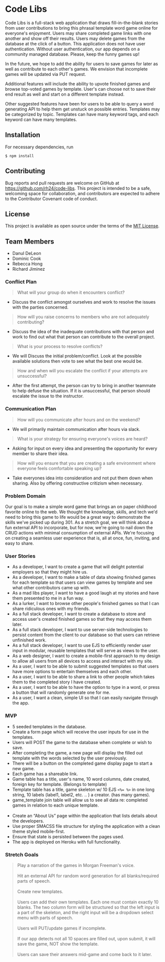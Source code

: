 # Code Libs

Code Libs is a full-stack web application that draws fill-in-the-blank stories from user contributions to bring this phrasal template word game online for everyone's enjoyment. Users may share completed game links with one another and show off their results. Users may delete games from the database at the click of a button. This application does not have user authentication. Without user authentication, our app depends on a community managed database. Please, keep the funny games up!

In the future, we hope to add the ability for users to save games for later as well as contribute to each other's games. We envision that incomplete games will be updated via PUT request.

Additional features will include the ability to upvote finished games and browse top-voted games by template. User's can choose not to save their end result as well and start on a different template instead.

Other suggested features have been for users to be able to query a word generating API to help them get unstuck on possible entries. Templates may be categorized by topic. Templates can have many keyword tags, and each keyword can have many templates.

## Installation

For necessary dependencies, run</br>

```$ npm install```

## Contributing

Bug reports and pull requests are welcome on GitHub at https://github.com/rh24/code-libs. This project is intended to be a safe, welcoming space for collaboration, and contributors are expected to adhere to the Contributor Covenant code of conduct.

## License

This project is available as open source under the terms of the [MIT License](https://opensource.org/licenses/MIT).

## Team Members

* Danul DeLeon
* Dominic Cook
* Rebecca Hong
* Richard Jiminez

### Conflict Plan

> What will your group do when it encounters conflict? </br>
* Discuss the conflict amongst ourselves and work to resolve the issues with the parties concerned.

> How will you raise concerns to members who are not adequately contributing?</br>
* Discuss the idea of the inadequate contributions with that person and work to find out what that person can contribute to the overall project.

> What is your process to resolve conflicts?</br>
* We will Discuss the initial problem/conflict. Look at the possible available solutions then vote to see what the best one would be.

> How and when will you escalate the conflict if your attempts are unsuccessful?</br>
* After the first attempt, the person can try to bring in another teammate to help defuse the situation. If it is unsuccessful, that person should escalate the issue to the instructor.

### Communication Plan

> How will you communicate after hours and on the weekend?
* We will primarily maintain communication after hours via slack.

> What is your strategy for ensuring everyone's voices are heard?
* Asking for input on every idea and presenting the opportunity for every member to share their idea.

> How will you ensure that you are creating a safe environment where everyone feels comfortable speaking up?
* Take everyones idea into consideration and not put them down when sharing. Also by offering constructive critizism when necessary.

### Problem Domain

Our goal is to make a simple word game that brings an on paper childhood favorite online to the web. We thought the knowledge, skills, and tech we'd need to bring this game to life would be a great way to demonstrate the skills we've picked up during 301. As a stretch goal, we will think about a fun external API to incorporate, but for now, we're going to nail down the CRUD actions with minimal consumption of external APIs. We're focusing on creating a seamless user experience that is, all at once, fun, inviting, and easy to share.

### User Stories

* As a developer, I want to create a game that will delight potential employers so that they might hire us.
* As a developer, I want to make a table of data showing finished games for each template so that users can view games by template and see what other contributors came up with.
* As a mad libs player, I want to have a good laugh at my stories and have them presented to me in a fun way.
* As a lurker, I want to browse other people's finished games so that I can share ridiculous ones with my friends.
* As a full stack developer, I want to create a database to store and access user's created finished games so that they may access them later.
* As a full stack developer, I want to use server-side technologies to persist content from the client to our database so that users can retrieve unfinished work.
* As a full stack developer, I want to use EJS to efficiently render user input in modular, reusable templates that will serve as views to the user.
* As a web designer, I want to create a mobile-first approach to my design to allow all users from all devices to access and interact with my site.
* As a user, I want to be able to submit suggested templates so that users have more options to entertain themselves and each other.
* As a user, I want to be able to share a link to other people which takes them to the completed story I have created.
* As a user, I want to be able to have the option to type in a word, or press a button that will randomly generate one for me.
* As a user, I want a clean, simple UI so that I can easily navigate through the app.

### MVP

* 5 seeded templates in the database.
* Create a form page which will receive the user inputs for use in the templates.
* Users will POST the game to the database when complete or wish to save.
* After completing the game, a new page will display the filled out template with the words selected by the user previously.
* There will be a button on the completed game display page to start a new game.
* Each game has a shareable link.
* Game table has a title, user's name, 10 word columns, date created, foreign key for template. (Belongs to template)
* Template table has a title, game skeleton w/ 10 EJS `<%= %>` in one long string, 10 labels (label1, label2, etc. .. ) a creator. (has many games).
* game_template join table will allow us to see all data re: completed games in relation to each unique template.</br></br>
* Create an “About Us” page within the application that lists details about the developers.
* Use proper SMACSS file structure for styling the application with a clean theme styled mobile-first.
* Ensure that state is persisted between the pages used.
* The app is deployed on Heroku with full functionality.

### Stretch Goals

> Play a narration of the games in Morgan Freeman's voice.</br></br>
> Hit an external API for random word generation for all blanks/required parts of speech.</br></br>
> Create new templates.</br></br>
> Users can add their own templates. Each one must contain exactly 10 blanks. The two column form will be structured so that the left input is a part of the skeleton, and the right input will be a dropdown select menu with parts of speech.</br></br>
> Users will PUT/update games if incomplete.</br></br>
> If our app detects not all 10 spaces are filled out, upon submit, it will save the game, NOT show the template.</br></br>
> Users can save their answers mid-game and come back to it later.
